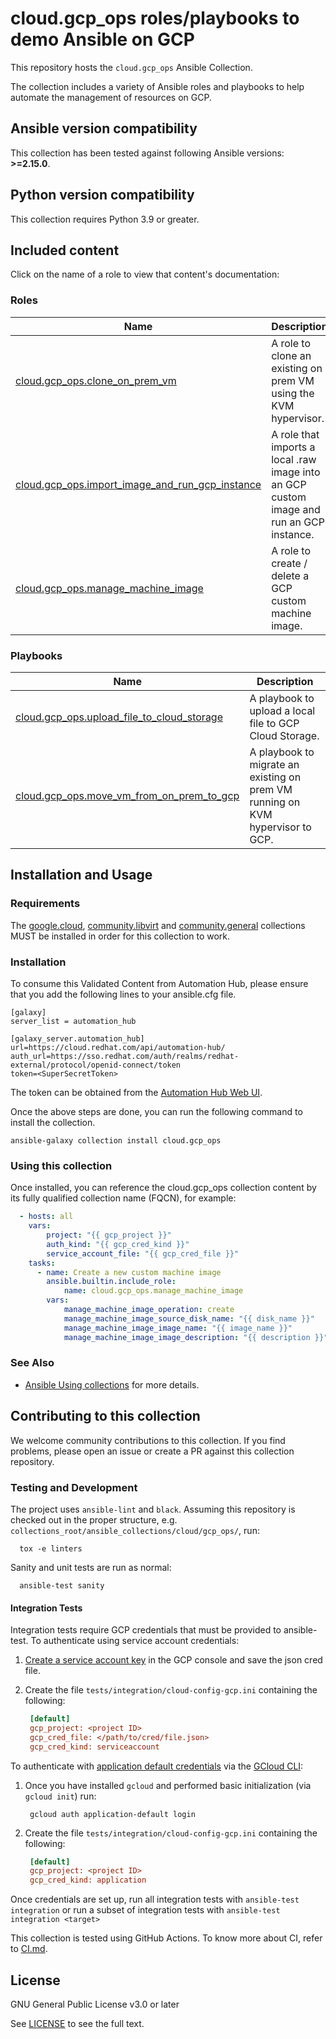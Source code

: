 # cloud.gcp_ops roles/playbooks to demo Ansible on GCP

This repository hosts the `cloud.gcp_ops` Ansible Collection.

The collection includes a variety of Ansible roles and playbooks to help automate the management of resources on GCP.

<!--start requires_ansible-->
## Ansible version compatibility

This collection has been tested against following Ansible versions: **>=2.15.0**.

## Python version compatibility

This collection requires Python 3.9 or greater.

## Included content

Click on the name of a role to view that content's documentation:

<!--start collection content-->
### Roles
Name | Description
--- | ---
[cloud.gcp_ops.clone_on_prem_vm](https://github.com/ansible-collections/cloud.gcp_ops/blob/main/roles/clone_on_prem_vm/README.md)|A role to clone an existing on prem VM using the KVM hypervisor.
[cloud.gcp_ops.import_image_and_run_gcp_instance](https://github.com/ansible-collections/cloud.gcp_ops/blob/main/roles/import_image_and_run_gcp_instance/README.md)|A role that imports a local .raw image into an GCP custom image and run an GCP instance.
[cloud.gcp_ops.manage_machine_image](https://github.com/redhat-cop/cloud.gcp_ops/blob/main/roles/manage_machine_image/README.md)|A role to create / delete a GCP custom machine image.

### Playbooks
Name | Description
--- | ---
[cloud.gcp_ops.upload_file_to_cloud_storage](https://github.com/redhat-cop/cloud.gcp_ops/blob/main/playbooks/upload_file_to_cloud_storage/README.md)|A playbook to upload a local file to GCP Cloud Storage.
[cloud.gcp_ops.move_vm_from_on_prem_to_gcp](https://github.com/ansible-collections/cloud.gcp_ops/blob/main/playbooks/move_vm_from_on_prem_to_gcp/README.md)|A playbook to migrate an existing on prem VM running on KVM hypervisor to GCP.
<!--end collection content-->

## Installation and Usage

### Requirements

The [google.cloud](https://github.com/ansible-collections/google.cloud), [community.libvirt](https://github.com/ansible-collections/community.libvirt) and [community.general](https://github.com/ansible-collections/community.general) collections MUST be installed in order for this collection to work.

### Installation

To consume this Validated Content from Automation Hub, please ensure that you add the following lines to your ansible.cfg file.

```
[galaxy]
server_list = automation_hub

[galaxy_server.automation_hub]
url=https://cloud.redhat.com/api/automation-hub/
auth_url=https://sso.redhat.com/auth/realms/redhat-external/protocol/openid-connect/token
token=<SuperSecretToken>
```
The token can be obtained from the [Automation Hub Web UI](https://console.redhat.com/ansible/automation-hub/token).

Once the above steps are done, you can run the following command to install the collection.

```
ansible-galaxy collection install cloud.gcp_ops
```

### Using this collection

Once installed, you can reference the cloud.gcp_ops collection content by its fully qualified collection name (FQCN), for example:

```yaml
  - hosts: all
    vars:
        project: "{{ gcp_project }}"
        auth_kind: "{{ gcp_cred_kind }}"
        service_account_file: "{{ gcp_cred_file }}"
    tasks:
      - name: Create a new custom machine image
        ansible.builtin.include_role:
            name: cloud.gcp_ops.manage_machine_image
        vars:
            manage_machine_image_operation: create
            manage_machine_image_source_disk_name: "{{ disk_name }}"
            manage_machine_image_image_name: "{{ image_name }}"
            manage_machine_image_image_description: "{{ description }}"
```

### See Also

* [Ansible Using collections](https://docs.ansible.com/ansible/latest/user_guide/collections_using.html) for more details.


## Contributing to this collection

We welcome community contributions to this collection. If you find problems, please open an issue or create a PR against this collection repository.

### Testing and Development

The project uses `ansible-lint` and `black`.
Assuming this repository is checked out in the proper structure,
e.g. `collections_root/ansible_collections/cloud/gcp_ops/`, run:

```shell
  tox -e linters
```

Sanity and unit tests are run as normal:

```shell
  ansible-test sanity
```

#### Integration Tests

Integration tests require GCP credentials that must be provided to ansible-test. To authenticate using service account credentials:

1. [Create a service account key](https://support.google.com/cloud/answer/6158849?hl=en&ref_topic=6262490#serviceaccounts&zippy=%2Cservice-accounts) in the GCP console and save the json cred file.

2. Create the file `tests/integration/cloud-config-gcp.ini` containing the following:

   ```ini
    [default]
    gcp_project: <project ID>
    gcp_cred_file: </path/to/cred/file.json>
    gcp_cred_kind: serviceaccount
   ```

To authenticate with [application default credentials](https://cloud.google.com/docs/authentication/provide-credentials-adc) via the [GCloud CLI](https://cloud.google.com/sdk/docs/install):

1. Once you have installed `gcloud` and performed basic initialization (via `gcloud init`) run:

   ```shell
    gcloud auth application-default login
   ```

2. Create the file `tests/integration/cloud-config-gcp.ini` containing the following:

   ```ini
    [default]
    gcp_project: <project ID>
    gcp_cred_kind: application
   ```

Once credentials are set up, run all integration tests with `ansible-test integration` or run a subset of integration tests with `ansible-test integration <target>`

This collection is tested using GitHub Actions. To know more about CI, refer to [CI.md](https://github.com/https://github.com/redhat-cop/cloud.gcp_ops/blob/main/CI.md).

## License

GNU General Public License v3.0 or later

See [LICENSE](https://github.com/ansible-collections/cloud.gcp_ops/blob/main/LICENSE) to see the full text.
